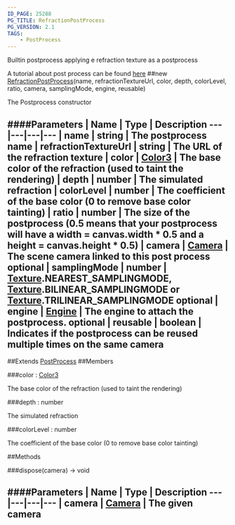 ```yaml
---
ID_PAGE: 25288
PG_TITLE: RefractionPostProcess
PG_VERSION: 2.1
TAGS:
    - PostProcess
---
```


Builtin postprocess applying e refraction texture as a postprocess

A tutorial about post process can be found [here](http://doc.babylonjs.com/tutorials/How_to_use_PostProcesses)
##new [RefractionPostProcess](/classes/RefractionPostProcess)(name, refractionTextureUrl, color, depth, colorLevel, ratio, camera, samplingMode, engine, reusable)




The Postprocess constructor






####Parameters
 | Name | Type | Description
---|---|---|---
 | name | string | The postprocess name
 | refractionTextureUrl | string | The URL of the refraction texture
 | color | [Color3](/classes/Color3) | The base color of the refraction (used to taint the rendering)
 | depth | number | The simulated refraction
 | colorLevel | number | The coefficient of the base color (0 to remove base color tainting)
 | ratio | number | The size of the postprocess (0.5 means that your postprocess will have a width = canvas.width * 0.5 and a height = canvas.height * 0.5)
 | camera | [Camera](/classes/Camera) | The scene camera linked to this post process
optional | samplingMode | number | [Texture](/classes/Texture).NEAREST_SAMPLINGMODE, [Texture](/classes/Texture).BILINEAR_SAMPLINGMODE or [Texture](/classes/Texture).TRILINEAR_SAMPLINGMODE
optional | engine | [Engine](/classes/Engine) | The engine to attach the postprocess.
optional | reusable | boolean | Indicates if the postprocess can be reused multiple times on the same camera
---

##Extends
 [PostProcess](/classes/PostProcess)
##Members

###color : [Color3](/classes/Color3)





The base color of the refraction (used to taint the rendering)




###depth : number





The simulated refraction




###colorLevel : number





The coefficient of the base color (0 to remove base color tainting)















##Methods

###dispose(camera) &rarr; void

####Parameters
 | Name | Type | Description
---|---|---|---
 | camera | [Camera](/classes/Camera) | The given camera
---
